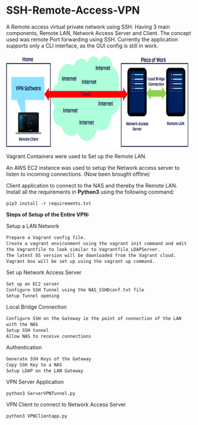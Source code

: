 # SSH-Remote-Access-VPN
A Remote access virtual private network using SSH. Having 3 main components, Remote LAN, Network Access Server and Client. The concept used was remote Port forwarding using SSH. Currently the application supports only a CLI interface, as the GUI config is still in work. 

<img src="Overlay.png" width="600" height="250"/>

Vagrant Containers were used to Set up the Remote LAN.

An AWS EC2 instance was used to setup the Network access server to listen to incoming connections. (Now been brought offline)

Client application to connect to the NAS and thereby the Remote LAN.
Install all the requirements in **Python3** using the following command:

    pip3 install -r requirements.txt

**Steps of Setup of the Entire VPN:**

Setup a LAN Network

    Prepare a Vagrant config file.
    Create a vagrant environment using the vagrant init command and edit the Vagrantfile to look similar to Vagrantfile_LDAPServer.
    The latest OS version will be downloaded from the Vagrant cloud.
    Vagrant box will be set up using the vagrant up command.

Set up Network Access Server<br>

    Set up an EC2 server
    Configure SSH Tunnel using the NAS_SSHDconf.txt file
    Setup Tunnel opening


Local Bridge Connection<br>

    Configure SSH on the Gateway ie the point of connection of the LAN with the NAS
    Setup SSH tunnel
    Allow NAS to receive connections


Authentication <br>

    Generate SSH Keys of the Gateway
    Copy SSH Key to a NAS
    Setup LDAP on the LAN Gateway


VPN Server Application<br>

    python3 ServerVPNTunnel.py 

VPN Client to connect to Network Access Server<br>

    python3 VPNClientapp.py

